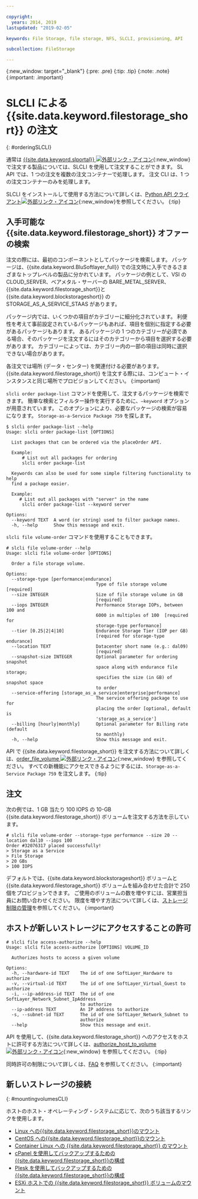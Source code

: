 ```yaml
---

copyright:
  years: 2014, 2019
lastupdated: "2019-02-05"

keywords: File Storage, file storage, NFS, SLCLI, provisioning, API

subcollection: FileStorage

---
```

{:new_window: target="_blank"}
{:pre: .pre}
{:tip: .tip}
{:note: .note}
{:important: .important}

# SLCLI による {{site.data.keyword.filestorage_short}} の注文
{: #orderingSLCLI}

通常は [{{site.data.keyword.slportal}} ![外部リンク・アイコン](../../icons/launch-glyph.svg "外部リンク・アイコン")](https://control.softlayer.com/){:new_window} で注文する製品については、SLCLI を使用して注文することができます。 SL API では、1 つの注文を複数の注文コンテナーで処理します。 注文 CLI は、1 つの注文コンテナーのみを処理します。

SLCLI をインストールして使用する方法について詳しくは、[Python API クライアント![外部リンク・アイコン](../../icons/launch-glyph.svg "外部リンク・アイコン")](https://softlayer-python.readthedocs.io/en/latest/cli.html){:new_window}を参照してください。
{:tip}

## 入手可能な {{site.data.keyword.filestorage_short}} オファーの検索

注文の際には、最初のコンポーネントとしてパッケージを検索します。 パッケージは、{{site.data.keyword.BluSoftlayer_full}} での注文時に入手できるさまざまなトップレベルの製品に分かれています。 パッケージの例として、VSI の CLOUD_SERVER、ベアメタル・サーバーの BARE_METAL_SERVER、{{site.data.keyword.filestorage_short}}と {{site.data.keyword.blockstorageshort}} の STORAGE_AS_A_SERVICE_STAAS があります。

パッケージ内では、いくつかの項目がカテゴリーに細分化されています。 利便性を考えて事前設定されているパッケージもあれば、項目を個別に指定する必要があるパッケージもあります。 あるパッケージの 1 つのカテゴリーが必須である場合、そのパッケージを注文するにはそのカテゴリーから項目を選択する必要があります。 カテゴリーによっては、カテゴリー内の一部の項目は同時に選択できない場合があります。

各注文では場所 (データ・センター) を関連付ける必要があります。 {{site.data.keyword.filestorage_short}} を注文する際には、コンピュート・インスタンスと同じ場所でプロビジョンしてください。
{:important}

`slcli order package-list` コマンドを使用して、注文するパッケージを検索できます。 簡単な検索とフィルター操作を実行するために、`–keyword` オプションが用意されています。 このオプションにより、必要なパッケージの検索が容易になります。 `Storage-as-a-Service Package 759` を探します。

```
$ slcli order package-list --help
Usage: slcli order package-list [OPTIONS]

  List packages that can be ordered via the placeOrder API.

  Example:
      # List out all packages for ordering
      slcli order package-list

  Keywords can also be used for some simple filtering functionality to help
  find a package easier.

  Example:
     # List out all packages with "server" in the name
      slcli order package-list --keyword server

Options:
  --keyword TEXT  A word (or string) used to filter package names.
  -h, --help      Show this message and exit.
```

`slcli file volume-order` コマンドを使用することもできます。

```
# slcli file volume-order --help
Usage: slcli file volume-order [OPTIONS]

  Order a file storage volume.

Options:
  --storage-type [performance|endurance]
                                  Type of file storage volume  [required]
  --size INTEGER                  Size of file storage volume in GB
                                  [required]
  --iops INTEGER                  Performance Storage IOPs, between 100 and
                                  6000 in multiples of 100  [required for
                                  storage-type performance]
  --tier [0.25|2|4|10]            Endurance Storage Tier (IOP per GB)
                                  [required for storage-type endurance]
  --location TEXT                 Datacenter short name (e.g.: dal09)
                                  [required]
  --snapshot-size INTEGER         Optional parameter for ordering snapshot
                                  space along with endurance file storage;
                                  specifies the size (in GB) of snapshot space
                                  to order
  --service-offering [storage_as_a_service|enterprise|performance]
                                  The service offering package to use for
                                  placing the order [optional, default is
                                  'storage_as_a_service']
  --billing [hourly|monthly]      Optional parameter for Billing rate (default
                                  to monthly)
  -h, --help                      Show this message and exit.
```

API で {{site.data.keyword.filestorage_short}} を注文する方法について詳しくは、[order_file_volume ![外部リンク・アイコン](../../icons/launch-glyph.svg "外部リンク・アイコン")](https://softlayer-python.readthedocs.io/en/latest/api/managers/file.html#SoftLayer.managers.file.FileStorageManager.order_file_volume){:new_window} を参照してください。
すべての新機能にアクセスできるようにするには、`Storage-as-a-Service Package 759` を注文します。
{:tip}


## 注文

次の例では、1 GB 当たり 100 IOPS の 10-GB {{site.data.keyword.filestorage_short}} ボリュームを注文する方法を示しています。

```
# slcli file volume-order --storage-type performance --size 20 --location dal10 --iops 100
Order #32076317 placed successfully!
> Storage as a Service
> File Storage
> 20 GBs
> 100 IOPS
```

デフォルトでは、{{site.data.keyword.blockstorageshort}} ボリュームと {{site.data.keyword.filestorage_short}} ボリュームを組み合わせた合計で 250 個をプロビジョンできます。 ご使用のボリュームの数を増やすには、営業担当員にお問い合わせください。 限度を増やす方法について詳しくは、[ストレージ制限の管理](/docs/infrastructure/FileStorage?topic=FileStorage-managinglimits)を参照してください。
{:important}

## ホストが新しいストレージにアクセスすることの許可

```
# slcli file access-authorize --help
Usage: slcli file access-authorize [OPTIONS] VOLUME_ID

  Authorizes hosts to access a given volume

Options:
  -h, --hardware-id TEXT    The id of one SoftLayer_Hardware to authorize
  -v, --virtual-id TEXT     The id of one SoftLayer_Virtual_Guest to authorize
  -i, --ip-address-id TEXT  The id of one SoftLayer_Network_Subnet_IpAddress
                            to authorize
  --ip-address TEXT         An IP address to authorize
  -s, --subnet-id TEXT      The id of one SoftLayer_Network_Subnet to
                            authorize
  --help                    Show this message and exit.
```

API を使用して、{{site.data.keyword.filestorage_short}} へのアクセスをホストに許可する方法について詳しくは、[authorize_host_to_volume ![外部リンク・アイコン](../../icons/launch-glyph.svg "外部リンク・アイコン")](https://softlayer-python.readthedocs.io/en/latest/api/managers/file.html#SoftLayer.managers.file.FileStorageManager.authorize_host_to_volume){:new_window} を参照してください。
{:tip}

同時許可の制限について詳しくは、[FAQ](/docs/infrastructure/FileStorage?topic=FileStorage-faqs) を参照してください。
{:important}

## 新しいストレージの接続
{: #mountingvolumesCLI}

ホストのホスト・オペレーティング・システムに応じて、次のうち該当するリンクを使用します。
- [Linux への{{site.data.keyword.filestorage_short}}のマウント](/docs/infrastructure/FileStorage?topic=FileStorage-mountingLinux)
- [CentOS への{{site.data.keyword.filestorage_short}}のマウント](/docs/infrastructure/FileStorage?topic=FileStorage-mountingCentOS)
- [Container Linux への {{site.data.keyword.filestorage_short}} のマウント](/docs/infrastructure/FileStorage?topic=FileStorage-mountingCoreOS)
- [cPanel を使用してバックアップするための{{site.data.keyword.filestorage_short}}の構成](/docs/infrastructure/FileStorage?topic=FileStorage-cPanelBackups)
- [Plesk を使用してバックアップするための{{site.data.keyword.filestorage_short}}の構成](/docs/infrastructure/FileStorage?topic=FileStorage-PleskBackup)
- [ESXi ホストでの {{site.data.keyword.filestorage_short}} ボリュームのマウント](/docs/infrastructure/FileStorage?topic=FileStorage-architectureguide)
